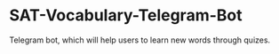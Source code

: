 # SAT-Vocabulary-Telegram-Bot
Telegram bot, which will help users to learn new words through quizes.
